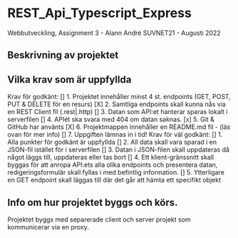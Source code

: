 # REST_Api_Typescript_Express
Webbutveckling, Assignment 3 - Alann André
SUVNET21 - Augusti 2022

## Beskrivning av projektet


## Vilka krav som är uppfyllda

Krav för godkänt:
[] 1. Projektet innehåller minst 4 st. endpoints (GET, POST, PUT & DELETE för en resurs)
[X] 2. Samtliga endpoints skall kunna nås via en REST Client fil (.rest|.http)
[] 3. Datan som API:et hanterar sparas lokalt i serverfilen
[] 4. APIét ska svara med 404 om datan saknas.
[x] 5. Git & GitHub har använts
[X] 6. Projektmappen innehåller en README.md fil - (läs ovan för mer info)
[] 7. Uppgiften lämnas in i tid!
Krav för väl godkänt:
[] 1. Alla punkter för godkänt är uppfyllda
[] 2. All data skall vara sparad i en JSON-fil istället för i serverfilen
[] 3. Datan i JSON-filen skall uppdateras då något läggs till, uppdateras eller tas bort
[] 4. Ett klient-gränssnitt skall byggas för att anropa API:ets alla olika endpoints och 
presentera datan, redigeringsformulär skall fyllas i med befintlig information.
[] 5. Ytterligare en GET endpoint skall läggas till där det går att hämta ett specifikt objekt

## Info om hur projektet byggs och körs.
Projektet byggs med separerade client och server projekt som kommunicerar via en proxy.